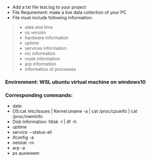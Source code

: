 - Add a txt file test.log to your project
- File Requirement: make a live data collection of your PC
- File must include following information:
> - date and time
> - os version
> - hardware information
> - uptime
> - services information
> - nic information
> - route information
> - arp information
> - information of processes

### Environment: WSL ubuntu virtual machine on windows10

### Corresponding commands:
- date
- OS:cat /etc/issues | Kernel:uname -a | cat /proc/cpuinfo | cat /proc/meminfo
- Disk Information: fdisk -l | df -h
- uptime
- service --status-all
- ifconfig -a
- netstat -rn
- arp -a
- ps auxwwem

